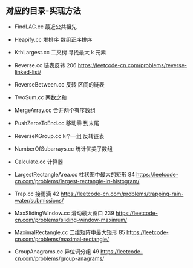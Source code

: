 ## 对应的目录-实现方法

- FindLAC.cc 最近公共祖先

- Heapify.cc 堆排序 数组正序排序

- KthLargest.cc 二叉树 寻找最大 k 元素

- Reverse.cc 链表反转 206 https://leetcode-cn.com/problems/reverse-linked-list/

- ReverseBetween.cc 反转 区间的链表
 
- TwoSum.cc 两数之和

- MergeArray.cc 合并两个有序数组

- PushZerosToEnd.cc 移动零 到末尾

- ReverseKGroup.cc k个一组 反转链表

- NumberOfSubarrays.cc 统计优美子数组

- Calculate.cc 计算器

- LargestRectangleArea.cc 柱状图中最大的矩形 84 https://leetcode-cn.com/problems/largest-rectangle-in-histogram/

- Trap.cc 接雨滴 42 https://leetcode-cn.com/problems/trapping-rain-water/submissions/

- MaxSlidingWindow.cc 滑动最大窗口 239 https://leetcode-cn.com/problems/sliding-window-maximum/

- MaximalRectangle.cc 二维矩阵中最大矩形 85 https://leetcode-cn.com/problems/maximal-rectangle/

- GroupAnagrams.cc 异位词分组 49 https://leetcode-cn.com/problems/group-anagrams/